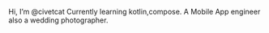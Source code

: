 Hi, I’m @civetcat
Currently learning kotlin,compose.
A Mobile App engineer also a wedding photographer.
